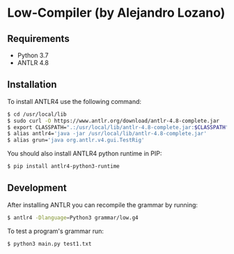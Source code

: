 # Low-Compiler (by Alejandro Lozano)

## Requirements
- Python 3.7
- ANTLR 4.8

## Installation
To install ANTLR4 use the following command:

```bash
$ cd /usr/local/lib
$ sudo curl -O https://www.antlr.org/download/antlr-4.8-complete.jar
$ export CLASSPATH=".:/usr/local/lib/antlr-4.8-complete.jar:$CLASSPATH"
$ alias antlr4='java -jar /usr/local/lib/antlr-4.8-complete.jar'
$ alias grun='java org.antlr.v4.gui.TestRig'
```
You should also install ANTLR4 python runtime in PIP:

```bash
$ pip install antlr4-python3-runtime
```

## Development
After installing ANTLR you can recompile the grammar by running:

```bash
$ antlr4 -Dlanguage=Python3 grammar/low.g4
```

To test a program's grammar run:

```bash
$ python3 main.py test1.txt
```
